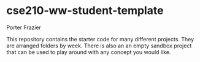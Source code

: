 # cse210-ww-student-template

Porter Frazier

This repository contains the starter code for many different projects. They are arranged folders by week. There is also an an empty sandbox project that can be used to play around with any concept you would like.
